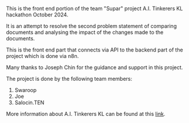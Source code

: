 This is the front end portion of the team "Supar" project A.I. Tinkerers KL hackathon October 2024.

It is an attempt to resolve the second problem statement of comparing documents and analysing the impact of the changes made to the documents.

This is the front end part that connects via API to the backend part of the project which is done via n8n.

Many thanks to Joseph Chin for the guidance and support in this project.

The project is done by the following team members:
1. Swaroop
2. Joe
3. Salocin.TEN

More information about A.I. Tinkerers KL can be found at this [link](https://kuala-lumpur.aitinkerers.org/).